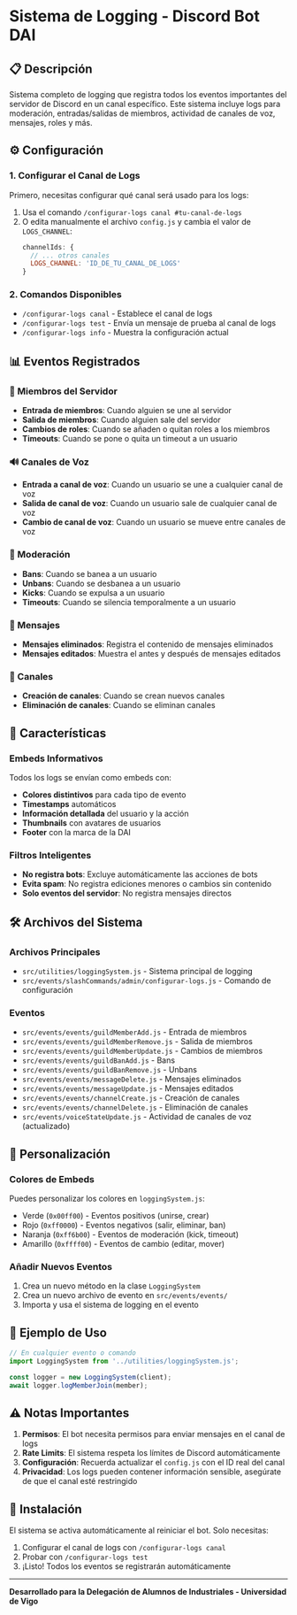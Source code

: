 # Sistema de Logging - Discord Bot DAI

## 📋 Descripción

Sistema completo de logging que registra todos los eventos importantes del servidor de Discord en un canal específico. Este sistema incluye logs para moderación, entradas/salidas de miembros, actividad de canales de voz, mensajes, roles y más.

## ⚙️ Configuración

### 1. Configurar el Canal de Logs

Primero, necesitas configurar qué canal será usado para los logs:

1. Usa el comando `/configurar-logs canal #tu-canal-de-logs`
2. O edita manualmente el archivo `config.js` y cambia el valor de `LOGS_CHANNEL`:
   ```javascript
   channelIds: {
     // ... otros canales
     LOGS_CHANNEL: 'ID_DE_TU_CANAL_DE_LOGS'
   }
   ```

### 2. Comandos Disponibles

- `/configurar-logs canal` - Establece el canal de logs
- `/configurar-logs test` - Envía un mensaje de prueba al canal de logs
- `/configurar-logs info` - Muestra la configuración actual

## 📊 Eventos Registrados

### 👥 Miembros del Servidor
- **Entrada de miembros**: Cuando alguien se une al servidor
- **Salida de miembros**: Cuando alguien sale del servidor
- **Cambios de roles**: Cuando se añaden o quitan roles a los miembros
- **Timeouts**: Cuando se pone o quita un timeout a un usuario

### 🔊 Canales de Voz
- **Entrada a canal de voz**: Cuando un usuario se une a cualquier canal de voz
- **Salida de canal de voz**: Cuando un usuario sale de cualquier canal de voz
- **Cambio de canal de voz**: Cuando un usuario se mueve entre canales de voz

### 🔨 Moderación
- **Bans**: Cuando se banea a un usuario
- **Unbans**: Cuando se desbanea a un usuario
- **Kicks**: Cuando se expulsa a un usuario
- **Timeouts**: Cuando se silencia temporalmente a un usuario

### 💬 Mensajes
- **Mensajes eliminados**: Registra el contenido de mensajes eliminados
- **Mensajes editados**: Muestra el antes y después de mensajes editados

### 📍 Canales
- **Creación de canales**: Cuando se crean nuevos canales
- **Eliminación de canales**: Cuando se eliminan canales

## 🎨 Características

### Embeds Informativos
Todos los logs se envían como embeds con:
- **Colores distintivos** para cada tipo de evento
- **Timestamps** automáticos
- **Información detallada** del usuario y la acción
- **Thumbnails** con avatares de usuarios
- **Footer** con la marca de la DAI

### Filtros Inteligentes
- **No registra bots**: Excluye automáticamente las acciones de bots
- **Evita spam**: No registra ediciones menores o cambios sin contenido
- **Solo eventos del servidor**: No registra mensajes directos

## 🛠️ Archivos del Sistema

### Archivos Principales
- `src/utilities/loggingSystem.js` - Sistema principal de logging
- `src/events/slashCommands/admin/configurar-logs.js` - Comando de configuración

### Eventos
- `src/events/events/guildMemberAdd.js` - Entrada de miembros
- `src/events/events/guildMemberRemove.js` - Salida de miembros
- `src/events/events/guildMemberUpdate.js` - Cambios de miembros
- `src/events/events/guildBanAdd.js` - Bans
- `src/events/events/guildBanRemove.js` - Unbans
- `src/events/events/messageDelete.js` - Mensajes eliminados
- `src/events/events/messageUpdate.js` - Mensajes editados
- `src/events/events/channelCreate.js` - Creación de canales
- `src/events/events/channelDelete.js` - Eliminación de canales
- `src/events/voiceStateUpdate.js` - Actividad de canales de voz (actualizado)

## 🔧 Personalización

### Colores de Embeds
Puedes personalizar los colores en `loggingSystem.js`:
- Verde (`0x00ff00`) - Eventos positivos (unirse, crear)
- Rojo (`0xff0000`) - Eventos negativos (salir, eliminar, ban)
- Naranja (`0xff6b00`) - Eventos de moderación (kick, timeout)
- Amarillo (`0xffff00`) - Eventos de cambio (editar, mover)

### Añadir Nuevos Eventos
1. Crea un nuevo método en la clase `LoggingSystem`
2. Crea un nuevo archivo de evento en `src/events/events/`
3. Importa y usa el sistema de logging en el evento

## 📝 Ejemplo de Uso

```javascript
// En cualquier evento o comando
import LoggingSystem from '../utilities/loggingSystem.js';

const logger = new LoggingSystem(client);
await logger.logMemberJoin(member);
```

## ⚠️ Notas Importantes

1. **Permisos**: El bot necesita permisos para enviar mensajes en el canal de logs
2. **Rate Limits**: El sistema respeta los límites de Discord automáticamente
3. **Configuración**: Recuerda actualizar el `config.js` con el ID real del canal
4. **Privacidad**: Los logs pueden contener información sensible, asegúrate de que el canal esté restringido

## 🚀 Instalación

El sistema se activa automáticamente al reiniciar el bot. Solo necesitas:

1. Configurar el canal de logs con `/configurar-logs canal`
2. Probar con `/configurar-logs test`
3. ¡Listo! Todos los eventos se registrarán automáticamente

---

**Desarrollado para la Delegación de Alumnos de Industriales - Universidad de Vigo**
